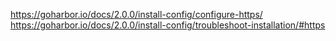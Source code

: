 https://goharbor.io/docs/2.0.0/install-config/configure-https/
https://goharbor.io/docs/2.0.0/install-config/troubleshoot-installation/#https